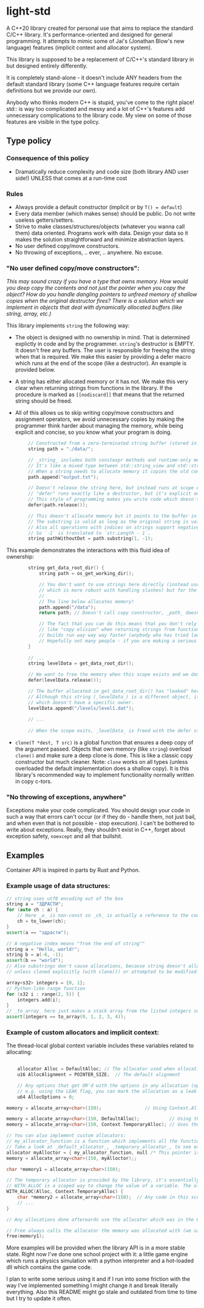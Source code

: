 
# light-std
A C++20 library created for personal use that aims to replace the standard C/C++ library. It's performance-oriented and designed for general programming.
It attempts to mimic some of Jai's (Jonathan Blow's new language) features (implicit context and allocator system).

This library is supposed to be a replacement of C/C++'s standard library in but designed entirely differently. 

It is completely stand-alone - it doesn't include ANY headers from the default standard library (some C++ language features require certain definitions but
we provide our own). 

Anybody who thinks modern C++ is stupid, you've come to the right place! std:: is way too complicated and messy and a lot of C++'s features add unnecessary complications to the library code.
My view on some of those features are visible in the type policy.

## Type policy

### Consequence of this policy
- Dramatically reduce complexity and code size (both library AND user side!) UNLESS that comes at a run-time cost

### Rules
- Always provide a default constructor (implicit or by `T() = default`)
- Every data member (which makes sense) should be public. Do not write useless getters/setters.
- Strive to make classes/structures/objects (whatever you wanna call them) data oriented.
  Programs work with data. Design your data so it makes the solution straightforward and minimize abstraction layers.
- No user defined copy/move constructors.
- No throwing of exceptions, .. ever, .. anywhere. No excuse.

### "No user defined copy/move constructors":
_This may sound crazy if you have a type that owns memory. How would you deep copy the contents and not just the pointer when you copy the object? 
How do you handle dangling pointers to unfreed memory of shallow copies when the original destructor fires? There is a solution which we implement in objects
that deal with dynamically allocated buffers (like string, array, etc.)_

This library implements `string` the following way:
- The object is designed with no ownership in mind. That is determined explictly in code and by the programmer. `string`'s destructor is EMPTY. It doesn't free any buffers. The user is responsible for freeing the string when that is required. We make this easier by providing a defer macro which runs at the end of the scope (like a destructor). An example is provided below.

- A string has either allocated memory or it has not. We make this very clear when returning strings from functions in the library. If the procedure is marked as `[[nodiscard]]` that means that the returned string should be freed.
- All of this allows us to skip writing copy/move constructors and assignment operators, we avoid unnecessary copies by making the programmer think harder about managing the memory, while being explicit and concise, so you know what your program is doing.
```cpp
        // Constructed from a zero-terminated string buffer (stored in read only memory when the program launches). Doesn't allocate memory.
        string path = "./data/"; 

        // _string_ includes both constexpr methods and runtime-only methods which modify the contents (and might allocate memory).
        // It's like a mixed type between std::string_view and std::string from the STL, but with way better design and API.
        // When a string needs to allocate memory it copies the old contents of the string.
        path.append("output.txt");

        // Doesn't release the string here, but instead runs at scope exit.
        // "defer" runs exactly like a destructor, but it's explicit and not hidden.
        // This style of programming makes you write code which doesn't allocate strings superfluously.
        defer(path.release());   

        // This doesn't allocate memory but it points to the buffer in _path_.
        // The substring is valid as long as the original string is valid.
        // Also all operations with indices on strings support negative indexing (python-style). 
        // So `-1` is translated to `str.Length - 1`.
        string pathWithoutDot = path.substring(1, -1);    
```

This example demonstrates the interactions with this fluid idea of ownership:
```cpp
        string get_data_root_dir() {
            string path = os_get_working_dir();

            // You don't want to use strings here directly (instead use the path module
            // which is more robust with handling slashes) but for the sake of example..
            //
            // The line below allocates memory!
            path.append("/data");
            return path; // Doesn't call copy constructor, _path_ doesn't call it's destructor

            // The fact that you can do this means that you don't rely on C++ compiler optimization 
            // like "copy elision" when returning strings from functions. This means that your debug 
            // builds run way way way faster (anybody who has tried launching a game in debug build knows..
            // Hopefully not many people - if you are making a serious game with STL you are a crazy person).
        }
        
        // ...
        string levelData = get_data_root_dir(); 

        // We want to free the memory when this scope exists and we don't need it anymore.
        defer(levelData.release());          

        // The buffer allocated in get_data_root_dir() has "leaked" here and is still usable!
        // Although this string (_levelData_) is a different object, it still just holds a buffer
        // which doesn't have a specific owner.
        levelData.append("/levels/level1.dat"); 
        
        // ...
        
        // When the scope exits, _levelData_ is freed with the defer statement.
```

-  `clone(T *dest, T src)` is a global function that ensures a deep copy of the argument passed. Objects that own memory (like `string`) overload `clone()` and make sure a deep clone is done. This is like a classic copy constructor but much cleaner. Note: `clone` works on all types (unless overloaded the default implementation does a shallow copy). It is this library's recommended way to implement functionality normally written in copy c-tors.

### "No throwing of exceptions, anywhere"
Exceptions make your code complicated. 
You should design your code in such a way that errors can't occur (or if they do - handle them, not just bail, and when even that is not possible - stop execution).
I can't be bothered to write about exceptions. Really, they shouldn't exist in C++, forget about exception safety, `noexcept` and all that bullshit.

## Examples

Container API is inspired in parts by Rust and Python. 

### Example usage of data structures:
```cpp
// string uses utf8 encoding out of the box
string a = "ЗДРАСТИ";
for (auto ch : a) {
    // Here _a_ is non-const so _ch_ is actually a reference to the code point in the string and you can modify it directly
    ch = to_lower(ch);
}
assert(a == "здрасти"); 
```
```cpp
// A negative index means "from the end of string""
string a = "Hello, world!";
string b = a(-6, -1);
assert(b == "world");
// Also substrings don't cause allocations, because string doesn't allocate
// unless cloned explicitly (with clone()) or attempted to be modified (by methods like append(), etc.).
```
```cpp
array<s32> integers = {0, 1};
// Python-like range function
for (s32 i : range(2, 5)) {
    integers.add(i);
}
// _to_array_ here just makes a stack array from the listed integers so they can be compared to _array_
assert(integers == to_array(0, 1, 2, 3, 4));
```

### Example of custom allocators and implicit context:

The thread-local global context variable includes these variables related to allocating:
```cpp
    
    allocator Alloc = DefaultAlloc; // The allocator used when allocations without an explicit allocator are requested.
    u16 AllocAlignment = POINTER_SIZE;  // The default alignment

    // Any options that get OR'd with the options in any allocation (options are implemented as flags).
    // e.g. using the LEAK flag, you can mark the allocation as a leak (doesn't get reported when calling DEBUG_memory_info::report_leaks()).
    u64 AllocOptions = 0;
```

```cpp
memory = allocate_array<char>(150);                // Using Context.Alloc

memory = allocate_array<char>(150, DefaultAlloc);           // Using the "malloc" allocator explictly (this overrides Context.Alloc which may be totally different)
memory = allocate_array<char>(150, Context.TemporaryAlloc); // Uses the temporary allocator (this, again, overrides Context.Alloc)

// You can also implement custom allocators:
// my_allocator_function is a function which implements all the functionality of the allocator (allocating, resizing, freeing, etc.)
// Take a look at _default_allocator_, _temporary_allocator_, to see examples on how to implement one.
allocator myAlloctor = { my_allocator_function, null /* This pointer is used for any data (state) the allocator needs. */};
memory = allocate_array<char>(150, myAlloctor);;
```

```cpp
char *memory1 = allocate_array<char>(150); 

// The temporary allocator is provided by the library, it's essentially a fast arena allocator that's available globally and supports only "free all".
// WITH_ALLOC is a scoped way to change the value of a variable. The old value of the context variable is restored when the scope defined after the macro exits.
WITH_ALLOC(Alloc, Context.TemporaryAlloc) {
    char *memory2 = allocate_array<char>(150);  // Any code in this scope uses the temporary allocator by default
    // ...
}

// Any allocations done afterwards use the allocator which was in the Context before the block.

// Free always calls the allocator the memory was allocated with (we save that information in a header before the block)
free(memory1);
```

More examples will be provided when the library API is in a more stable state. Right now I've done one school project with it: a little game engine which runs a physics simulation with a python interpreter and a hot-loaded dll which contains the game code. 

I plan to write some serious using it and if I run into some friction with the way I've implemented something I might change it and break literally everything. Also this README might go stale and outdated from time to time but I try to update it often.
